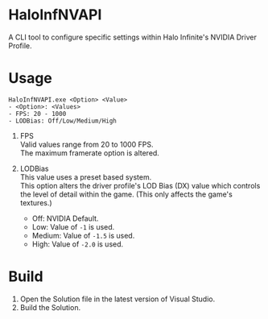 # HaloInfNVAPI
A CLI tool to configure specific settings within Halo Infinite's NVIDIA Driver Profile.

# Usage
```
HaloInfNVAPI.exe <Option> <Value>
- <Option>: <Values>
- FPS: 20 - 1000
- LODBias: Off/Low/Medium/High
```

1. FPS    
    Valid values range from 20 to 1000 FPS.     
    The maximum framerate option is altered.    
  
2. LODBias  
    This value uses a preset based system.    
    This option alters the driver profile's LOD Bias (DX) value which controls the level of detail within the game. (This only affects the game's textures.)   
    - Off: NVIDIA Default.
    - Low: Value of `-1` is used.
    - Medium: Value of `-1.5` is used.
    - High: Value of `-2.0` is used.

# Build
1. Open the Solution file in the latest version of Visual Studio.
2. Build the Solution.
